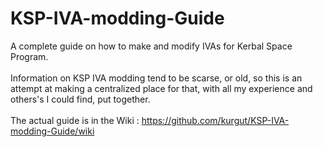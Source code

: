 # KSP-IVA-modding-Guide
A complete guide on how to make and modify IVAs for Kerbal Space Program.  
<br/>
Information on KSP IVA modding tend to be scarse, or old, so this is an attempt at making a centralized place for that, with all my experience and others's I could find, put together.  
<br/>
The actual guide is in the Wiki : https://github.com/kurgut/KSP-IVA-modding-Guide/wiki
